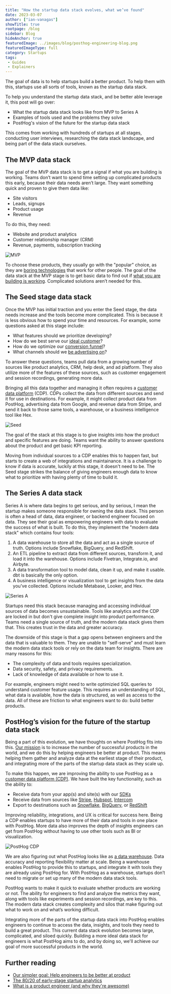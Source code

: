 ```yaml
---
title: "How the startup data stack evolves, what we’ve found"
date: 2023-03-07
author: ["ian-vanagas"]
showTitle: true
rootpage: /blog
sidebar: Blog
hideAnchor: true
featuredImage: ../images/blog/posthog-engineering-blog.png
featuredImageType: full
category: Startups
tags:
 - Guides
 - Explainers
---
```


The goal of data is to help startups build a better product. To help them with this, startups use all sorts of tools, known as the startup data stack. 

To help you understand the startup data stack, and be better able leverage it, this post will go over:
- What the startup data stack looks like from MVP to Series A
- Examples of tools used and the problems they solve
- PostHog's vision of the future for the startup data stack

This comes from working with hundreds of startups at all stages, conducting user interviews, researching the data stack landscape, and being part of the data stack ourselves.

## The MVP data stack

The goal of the MVP data stack is to get a signal if what you are building is working. Teams don’t want to spend time setting up complicated products this early, because their data needs aren’t large. They want something quick and proven to give them data like:

- Site visitors
- Leads, signups
- Product usage
- Revenue

To do this, they need:

- Website and product analytics
- Customer relationship manager (CRM)
- Revenue, payments, subscription tracking

![MVP](../images/blog/startup-data-stack/mvp.png)

To choose these products, they usually go with the "popular" choice, as they are [boring technologies](https://mcfunley.com/choose-boring-technology) that work for other people. The goal of the data stack at the MVP stage is to get basic data to find out if [what you are building is working](/blog/early-stage-analytics). Complicated solutions aren’t needed for this.

## The Seed stage data stack

Once the MVP has initial traction and you enter the Seed stage, the data needs increase and the tools become more complicated. This is because it is less obvious how to spend your time and resources. For example, some questions asked at this stage include:

- What features should we prioritize developing?
- How do we best serve our [ideal customer](/blog/creating-ideal-customer-profile)?
- How do we optimize our [conversion funnel](/tutorials/funnels)?
- What channels should we [be advertising on](/blog/dev-marketing-for-startups)?

To answer these questions, teams pull data from a growing number of sources like product analytics, CRM, help desk, and ad platform. They also utilize more of the features of these sources, such as customer engagement and session recordings, generating more data.

Bringing all this data together and managing it often requires a [customer data platform](/docs/integrate/cdp) (CDP). CDPs collect the data from different sources and send it for use in destinations. For example, it might collect product data from PostHog, advertising data from Google, and revenue data from Stripe, and send it back to those same tools, a warehouse, or a business intelligence tool like Hex.

![Seed](../images/blog/startup-data-stack/seed.png)

The goal of the stack at this stage is to give insights into how the product and specific features are doing. Teams want the ability to answer questions about the product and get basic KPI reporting. 

Moving from individual sources to a CDP enables this to happen fast, but starts to create a web of integrations and maintainance. It is a challenge to know if data is accurate, luckily at this stage, it doesn't need to be. The Seed stage strikes the balance of giving engineers enough data to know what to prioritize with having plenty of time to build it.

## The Series A data stack

Series A is where data begins to get serious, and by serious, I mean the startup makes someone responsible for owning the data stack. This person is often a head of data, data engineer, or backend engineer focused on data. They see their goal as empowering engineers with data to evaluate the success of what is built. To do this, they implement the "modern data stack" which contains four tools:

1. A data warehouse to store all the data and act as a single source of truth. Options include Snowflake, BigQuery, and RedShift.
2. An ETL pipeline to extract data from different sources, transform it, and load it into the warehouse. Options include Fivetran, Integrate.io, and Airbyte.
3. A data transformation tool to model data, clean it up, and make it usable. dbt is basically the only option.
4. A business intelligence or visualization tool to get insights from the data you’ve collected. Options include Metabase, Looker, and Hex.

![Series A](../images/blog/startup-data-stack/series-a.png)

Startups need this stack because managing and accessing individual sources of data becomes unsustainable. Tools like analytics and the CDP are locked in but don't give complete insight into product performance. Teams need a single source of truth, and the modern data stack gives them that. This creates trust in the data and greater accuracy.

The downside of this stage is that a gap opens between engineers and the data that is valuable to them. They are unable to "self-serve" and must learn the modern data stack tools or rely on the data team for insights. There are many reasons for this:

- The complexity of data and tools requires specialization.
- Data security, safety, and privacy requirements.
- Lack of knowledge of data available or how to use it.

For example, engineers might need to write optimizied SQL queries to understand customer feature usage. This requires an understanding of SQL, what data is available, how the data is structured, as well as access to the data. All of these are friction to what engineers want to do: build better products. 

## PostHog’s vision for the future of the startup data stack

Being a part of this evolution, we have thoughts on where PostHog fits into this. [Our mission](/handbook/strategy/overview) is to increase the number of successful products in the world, and we do this by helping engineers be better at product. This means helping them gather and analyze data at the earliest stage of their product, and integrating more of the parts of the startup data stack as they scale up.

To make this happen, we are improving the ability to use PostHog as a [customer data platform (CDP)](https://github.com/PostHog/posthog/issues/13126). We have built the key functionality, such as the ability to:

- Receive data from your app(s) and site(s) with our [SDKs](/docs/integrate?tab=sdks)
- Receive data from sources like [Stripe](/apps/stripe-connector), [Hubspot](/apps/hubspot-connector), [Intercom](/apps/intercom)
- Export to destinations such as [Snowflake](/apps/snowflake-export), [BigQuery](/apps/bigquery-export), or [RedShift](/apps/redshift-export)

Improving reliability, integrations, and UX is critical for success here. Being a CDP enables startups to have more of their data and tools in one place with PostHog. More data also improves the depth of insights engineers can get from PostHog without having to use other tools such as BI or visualization.

![PostHog CDP](../images/blog/startup-data-stack/posthog-cdp.png)

We are also figuring out what PostHog looks like as [a data warehouse](https://github.com/PostHog/posthog/issues/14406). Data accuracy and reporting flexibility matter at scale. Being a warehouse enables PostHog to provide this to startups, and integrate it with tools they are already using PostHog for. With PostHog as a warehouse, startups don’t need to migrate or set up many of the modern data stack tools.

PostHog wants to make it quick to evaluate whether products are working or not. The ability for engineers to find and analyze the metrics they want, along with tools like experiments and session recordings, are key to this. The modern data stack creates complexity and silos that make figuring out what to work on and what’s working difficult.

Integrating more of the parts of the startup data stack into PostHog enables engineers to continue to access the data, insights, and tools they need to build a great product. This current data stack evolution becomes large, complicated, and siloed quickly. Building a more ideal data stack for engineers is what PostHog aims to do, and by doing so, we'll achieve our goal of more successful products in the world.

## Further reading

- [Our simpler goal: Help engineers to be better at product](/blog/helping-engineers-to-product)
- [The 80/20 of early-stage startup analytics](/blog/early-stage-analytics)
- [What is a product engineer (and why they're awesome)](/blog/what-is-a-product-engineer)

